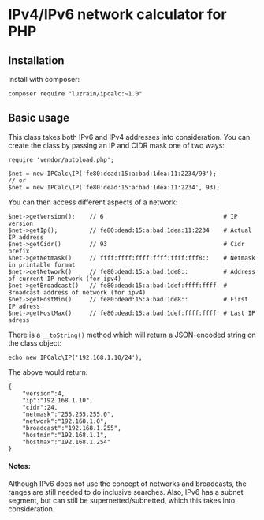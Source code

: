 # IPv4/IPv6 network calculator for PHP

## Installation

Install with composer:
```
composer require "luzrain/ipcalc:~1.0"
```

## Basic usage

This class takes both IPv6 and IPv4 addresses into consideration.
You can create the class by passing an IP and CIDR mask one of two ways:
```
require 'vendor/autoload.php';

$net = new IPCalc\IP('fe80:dead:15:a:bad:1dea:11:2234/93');
// or
$net = new IPCalc\IP('fe80:dead:15:a:bad:1dea:11:2234', 93);
```
You can then access different aspects of a network:
```
$net->getVersion();    // 6                                  # IP version
$net->getIp();         // fe80:dead:15:a:bad:1dea:11:2234    # Actual IP address
$net->getCidr()        // 93                                 # Cidr prefix
$net->getNetmask()     // ffff:ffff:ffff:ffff:ffff:fff8::    # Netmask in printable format
$net->getNetwork()     // fe80:dead:15:a:bad:1de8::          # Address of current IP network (for ipv4)
$net->getBroadcast()   // fe80:dead:15:a:bad:1def:ffff:ffff  # Broadcast address of network (for ipv4)
$net->getHostMin()     // fe80:dead:15:a:bad:1de8::          # First IP adress
$net->getHostMax()     // fe80:dead:15:a:bad:1def:ffff:ffff  # Last IP adress
```
There is a `__toString()` method which will return a JSON-encoded string on the class object:
```
echo new IPCalc\IP('192.168.1.10/24');
```
The above would return:
```
{
    "version":4,
    "ip":"192.168.1.10",
    "cidr":24,
    "netmask":"255.255.255.0",
    "network":"192.168.1.0",
    "broadcast":"192.168.1.255",
    "hostmin":"192.168.1.1",
    "hostmax":"192.168.1.254"
}
```

#### Notes:

Although IPv6 does not use the concept of networks and broadcasts, the ranges are still needed to do inclusive searches. Also, IPv6 has a subnet segment, but can still be supernetted/subnetted, which this takes into consideration.

